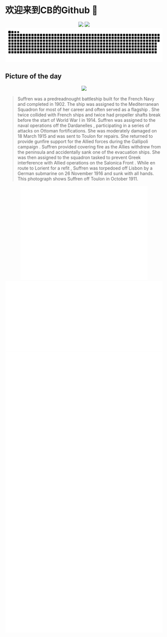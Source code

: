 
# 欢迎来到CB的Github 👋

<div align="center">
  <img height="137px" src="https://github-readme-stats.vercel.app/api?username=SuperCB&show_icons=true&theme=radical" />
  <img height="137px" src="https://github-readme-stats.vercel.app/api/top-langs/?username=SuperCB&hide_title=true&hide_border=true&layout=compact&langs_count=6&text_color=000&icon_color=fff" />
</div>


<div align="center">
    <img src="./contribution-snake/github-contribution-grid-snake.svg" />
</div>



## Picture of the day
<div align="center">
  <img width=400px src="https://upload.wikimedia.org/wikipedia/commons/thumb/0/02/Agence_Rol_-_23-10-11%2C_Toulon%2C_cuirass%C3%A9_Suffren.jpg/750px-Agence_Rol_-_23-10-11%2C_Toulon%2C_cuirass%C3%A9_Suffren.jpg" />
</div>

>Suffren  was a  predreadnought battleship  built for the  French Navy  and completed in 1902. The ship was assigned to the  Mediterranean Squadron  for most of her career and often served as a  flagship . She twice collided with French ships and twice had  propeller shafts  break before the start of World War I in 1914.  Suffren  was assigned to the  naval operations off the Dardanelles , participating in a series of attacks on  Ottoman  fortifications. She was moderately damaged on 18 March 1915 and was sent to  Toulon  for repairs. She returned to provide gunfire support for the  Allied  forces during the  Gallipoli campaign .  Suffren  provided covering fire as the Allies withdrew from the peninsula and accidentally sank one of the evacuation ships. She was then assigned to the squadron tasked to prevent  Greek  interference with Allied operations on the  Salonica Front . While en route to  Lorient  for a  refit ,  Suffren  was  torpedoed  off  Lisbon  by a German submarine on 26 November 1916 and sunk with all hands. This photograph shows  Suffren  off  Toulon  in October 1911.



<div align="center">
  <img height="300px" src="base_metrics.svg" />
  <img  src="metrics.plugin.calendar.full.svg" />
</div>


<div align="center">
  <img  src="plugin_metrics.svg" /> 
</div>
